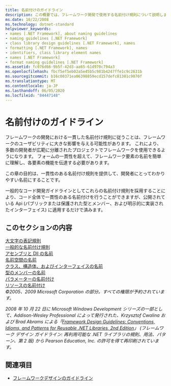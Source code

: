 ```yaml
---
title: 名前付けのガイドライン
description: この概要では、フレームワーク開発で使用する名前付け規則について説明します。 大文字と小文字の区別、一般的な名前付け、およびその他のガイドラインに関する記事にアクセスしてください。
ms.date: 10/22/2008
ms.technology: dotnet-standard
helpviewer_keywords:
- names [.NET Framework], about naming guidelines
- naming guidelines [.NET Framework]
- class library design guidelines [.NET Framework], names
- formatting [.NET Framework], names
- identifiers, class library element names
- names [.NET Framework]
- format naming guidelines [.NET Framework]
ms.assetid: fc076d66-9b5f-42d3-aa65-61d970c794a3
ms.openlocfilehash: fbcf5ef5eb02a5e45b5c981b4247ffe1c9c2631b
ms.sourcegitcommit: b16c00371ea06398859ecd157defc81301c9070f
ms.translationtype: MT
ms.contentlocale: ja-JP
ms.lasthandoff: 06/05/2020
ms.locfileid: "84447148"
---
```

# <a name="naming-guidelines"></a>名前付けのガイドライン
フレームワークの開発における一貫した名前付け規則に従うことは、フレームワークのユーザビリティに大きな影響を与える可能性があります。 これにより、多数の開発者が広範に分離されたプロジェクトでフレームワークを使用できるようになります。 フォームの一貫性を超えて、フレームワーク要素の名前を簡単に理解し、各要素の機能を伝達する必要があります。  
  
 この章の目的は、一貫性のある名前付け規則を提供して、開発者にとってわかりやすい名前にすることです。  
  
 一般的なコード開発ガイドラインとしてこれらの名前付け規則を採用することにより、コード全体で一貫性のある名前付けを行うことができますが、公開されている Api (パブリックまたは保護された型とメンバー、および明示的に実装されたインターフェイス) に適用するだけで済みます。  
  
## <a name="in-this-section"></a>このセクションの内容  
 [大文字の表記規則](capitalization-conventions.md)  
 [一般的な名前付け規則](general-naming-conventions.md)  
 [アセンブリと Dll の名前](names-of-assemblies-and-dlls.md)  
 [名前空間の名前](names-of-namespaces.md)  
 [クラス、構造体、およびインターフェイスの名前](names-of-classes-structs-and-interfaces.md)  
 [型のメンバーの名前](names-of-type-members.md)  
 [パラメーターの名前付け](naming-parameters.md)  
 [リソースの名前付け](naming-resources.md)  
 *©2005、2009 Microsoft Corporation の部分。すべての権限が予約されています。*  
  
 *2008 年 10 月 22 日に Microsoft Windows Development シリーズの一部として、Addison-Wesley Professional によって発行された、Krzysztof Cwalina および Brad Abrams による「[Framework Design Guidelines: Conventions, Idioms, and Patterns for Reusable .NET Libraries, 2nd Edition](https://www.informit.com/store/framework-design-guidelines-conventions-idioms-and-9780321545619)」 (フレームワーク デザイン ガイドライン: 再利用可能な .NET ライブラリの規則、用法、パターン、第 2 版) から Pearson Education, Inc. の許可を得て再印刷されています。*  
  
## <a name="see-also"></a>関連項目

- [フレームワークデザインのガイドライン](index.md)
